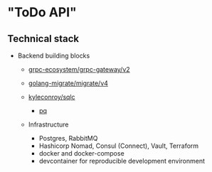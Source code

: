 # "ToDo API"

## Technical stack

- Backend building blocks
  - [grpc-ecosystem/grpc-gateway/v2](https://github.com/grpc-ecosystem/grpc-gateway)
  - [golang-migrate/migrate/v4](https://github.com/golang-migrate/migrate)
  - [kyleconroy/sqlc](https://github.com/kyleconroy/sqlc)
    - [pq](github.com/lib/pq)
  
  - Infrastructure
    - Postgres, RabbitMQ
    - Hashicorp Nomad, Consul (Connect), Vault, Terraform
    - docker and docker-compose
    - devcontainer for reproducible development environment
